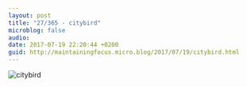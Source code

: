 ```yaml
---
layout: post
title: "27/365 - citybird"
microblog: false
audio: 
date: 2017-07-19 22:20:44 +0200
guid: http://maintainingfocus.micro.blog/2017/07/19/citybird.html
---
```

<div class="kg-card-markdown"><p><img src="/wp-content/uploads/2018/04/27-365---citybird-1024x576.jpg" alt="citybird"></p>
</div>
